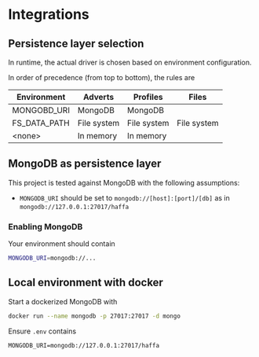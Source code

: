 # Integrations

## Persistence layer selection
In runtime, the actual driver is chosen based on environment configuration.

In order of precedence (from top to bottom), the rules are

| Environment  | Adverts     | Profiles    | Files       |
| ------------ | ----------- | ----------- | ----------- |
| MONGOBD_URI  | MongoDB     | MongoDB     |             |
| FS_DATA_PATH | File system | File system | File system |
| \<none>      | In memory   | In memory   |             |

## MongoDB as persistence layer

This project is tested against MongoDB with the following assumptions:

- `MONGODB_URI` should be set to `mongodb://[host]:[port]/[db]` as in `mongodb://127.0.0.1:27017/haffa`

### Enabling MongoDB
Your environment should contain

```sh
MONGODB_URI=mongodb://...
```

## Local environment with docker

Start a dockerized MongoDB with
```sh
docker run --name mongodb -p 27017:27017 -d mongo

```
 Ensure `.env` contains
 ```env
 MONGODB_URI=mongodb://127.0.0.1:27017/haffa
 ``` 